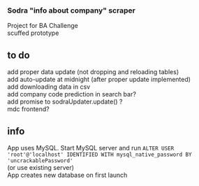 ### Sodra "info about company" scraper
Project for BA Challenge <br>
scuffed prototype

## to do
add proper data update (not dropping and reloading tables) <br>
add auto-update at midnight (after proper update implemented) <br>
add downloading data in csv <br>
add company code prediction in search bar? <br>
add promise to sodraUpdater.update() ? <br>
mdc frontend? <br>




## info
App uses MySQL. Start MySQL server and run
`ALTER USER 'root'@'localhost' IDENTIFIED WITH mysql_native_password BY 'uncrackablePassword'` <br>
(or use existing server)<br>
App creates new database on first launch